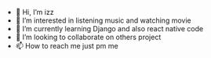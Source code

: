 - 👋 Hi, I’m izz
- 👀 I’m interested in listening music and watching movie
- 🌱 I’m currently learning Django and also react native code
- 💞️ I’m looking to collaborate on others project
- 📫 How to reach me just pm me

<!---
izz is a ✨ special ✨ repository because its `README.md` (this file) appears on your GitHub profile.
You can click the Preview link to take a look at your changes.
--->
